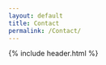 ```yaml
---
layout: default
title: Contact
permalink: /Contact/
---
```


  <div class="home-wrap">
    {% include header.html %}
  </div>
